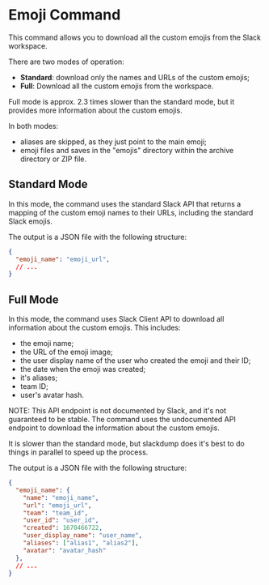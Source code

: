 # Emoji Command
This command allows you to download all the custom emojis from the Slack
workspace.

There are two modes of operation:
- **Standard**: download only the names and URLs of the custom emojis;
- **Full**: Download all the custom emojis from the workspace.

Full mode is approx. 2.3 times slower than the standard mode, but it provides
more information about the custom emojis.

In both modes:
- aliases are skipped, as they just point to the main emoji;
- emoji files and saves in the "emojis" directory within the archive directory
  or ZIP file.


## Standard Mode
In this mode, the command uses the standard Slack API that returns a mapping
of the custom emoji names to their URLs, including the standard Slack emojis.

The output is a JSON file with the following structure:
```json
{
  "emoji_name": "emoji_url",
  // ...
}
```

## Full Mode
In this mode, the command uses Slack Client API to download all information
about the custom emojis.  This includes:
- the emoji name;
- the URL of the emoji image;
- the user display name of the user who created the emoji and their ID;
- the date when the emoji was created;
- it's aliases;
- team ID;
- user's avatar hash.

NOTE: This API endpoint is not documented by Slack, and it's not guaranteed to
be stable.  The command uses the undocumented API endpoint to download the
information about the custom emojis.

It is slower than the standard mode, but slackdump does it's best to do things
in parallel to speed up the process.

The output is a JSON file with the following structure:

```json
{
  "emoji_name": {
    "name": "emoji_name",
    "url": "emoji_url",
    "team": "team_id",
    "user_id": "user_id",
    "created": 1670466722,
    "user_display_name": "user_name",
    "aliases": ["alias1", "alias2"],
    "avatar": "avatar_hash"
  },
  // ...
}
```
